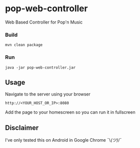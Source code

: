 # pop-web-controller
Web Based Controller for Pop'n Music

### Build

```
mvn clean package
```

### Run

```
java -jar pop-web-controller.jar
```

## Usage

Navigate to the server using your browser

```
http://<YOUR_HOST_OR_IP>:8080
```

Add the page to your homescreen so you can run it in fullscreen

## Disclaimer

I've only tested this on Android in Google Chrome ¯\\_(ツ)_/¯